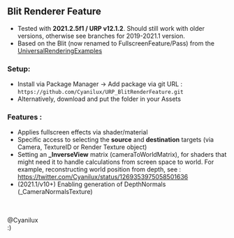 ## Blit Renderer Feature
- Tested with **2021.2.5f1 / URP v12.1.2**. Should still work with older versions, otherwise see branches for 2019-2021.1 version.
- Based on the Blit (now renamed to FullscreenFeature/Pass) from the [UniversalRenderingExamples](https://github.com/Unity-Technologies/UniversalRenderingExamples/tree/master/Assets/Scripts/Runtime/RenderPasses)

### Setup:
- Install via Package Manager → Add package via git URL : `https://github.com/Cyanilux/URP_BlitRenderFeature.git`
- Alternatively, download and put the folder in your Assets

### Features :
- Applies fullscreen effects via shader/material
- Specific access to selecting the **source** and **destination** targets (via Camera, TextureID or Render Texture object)<br />
- Setting an **_InverseView** matrix (cameraToWorldMatrix), for shaders that might need it to handle calculations from screen space to world. For example, reconstructing world position from depth, see : https://twitter.com/Cyanilux/status/1269353975058501636<br />
- (2021.1/v10+) Enabling generation of DepthNormals (_CameraNormalsTexture)

<br /><br />
@Cyanilux<br />
:)